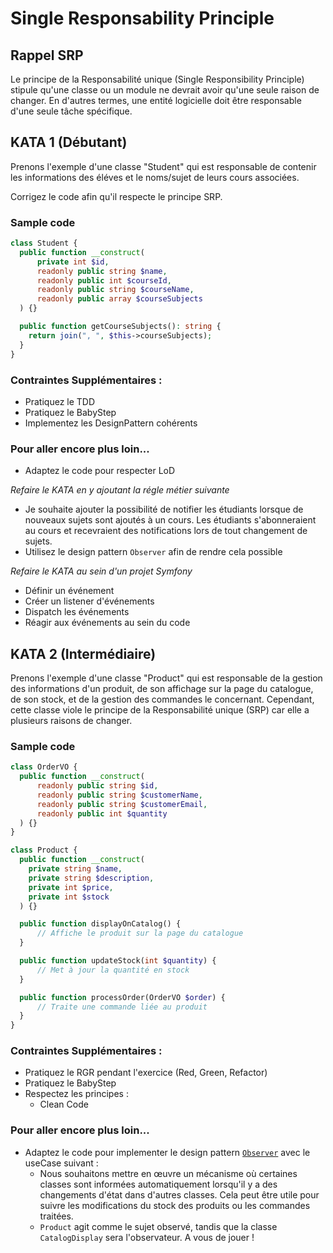 # Single Responsability Principle

## Rappel SRP
Le principe de la Responsabilité unique (Single Responsibility Principle) stipule qu'une classe ou un module ne devrait avoir qu'une seule raison de changer. En d'autres termes, une entité logicielle doit être responsable d'une seule tâche spécifique.

## KATA 1 (Débutant)
Prenons l'exemple d'une classe "Student" qui est responsable de contenir les informations des éléves et le noms/sujet de leurs cours associées.

Corrigez le code afin qu'il respecte le principe SRP.

### Sample code

```php
class Student {
  public function __construct(
      private int $id,
      readonly public string $name,
      readonly public int $courseId,
      readonly public string $courseName,
      readonly public array $courseSubjects
  ) {}

  public function getCourseSubjects(): string {
    return join(", ", $this->courseSubjects);
  }
}
```

### Contraintes Supplémentaires :
- Pratiquez le TDD
- Pratiquez le BabyStep
- Implementez les DesignPattern cohérents

### Pour aller encore plus loin...
- Adaptez le code pour respecter LoD

*Refaire le KATA en y ajoutant la régle métier suivante*

- Je souhaite ajouter la possibilité de notifier les étudiants lorsque de nouveaux sujets sont ajoutés à un cours. Les étudiants s'abonneraient au cours et recevraient des notifications lors de tout changement de sujets.
- Utilisez le design pattern `Observer` afin de rendre cela possible

*Refaire le KATA au sein d'un projet Symfony*

- Définir un événement
- Créer un listener d'événements
- Dispatch les événements
- Réagir aux événements au sein du code

## KATA 2 (Intermédiaire)
Prenons l'exemple d'une classe "Product" qui est responsable de la gestion des informations d'un produit, de son affichage sur la page du catalogue, de son stock, et de la gestion des commandes le concernant. Cependant, cette classe viole le principe de la Responsabilité unique (SRP) car elle a plusieurs raisons de changer.

### Sample code

```php
class OrderVO {
  public function __construct(
      readonly public string $id,
      readonly public string $customerName,
      readonly public string $customerEmail,
      readonly public int $quantity
  ) {}
}

class Product {
  public function __construct(
    private string $name,
    private string $description,
    private int $price,
    private int $stock
  ) {}

  public function displayOnCatalog() {
      // Affiche le produit sur la page du catalogue
  }

  public function updateStock(int $quantity) {
      // Met à jour la quantité en stock
  }

  public function processOrder(OrderVO $order) {
      // Traite une commande liée au produit
  }
}
```

### Contraintes Supplémentaires :
- Pratiquez le RGR pendant l'exercice (Red, Green, Refactor)
- Pratiquez le BabyStep
- Respectez les principes :
  - Clean Code

### Pour aller encore plus loin...
- Adaptez le code pour implementer le design pattern [`Observer`](https://refactoring.guru/fr/design-patterns/observer "Le design pattern Observateur") avec le useCase suivant :
  - Nous souhaitons mettre en œuvre un mécanisme où certaines classes sont informées automatiquement lorsqu'il y a des changements d'état dans d'autres classes. Cela peut être utile pour suivre les modifications du stock des produits ou les commandes traitées.
  - `Product` agit comme le sujet observé, tandis que la classe `CatalogDisplay` sera l'observateur. A vous de jouer !
